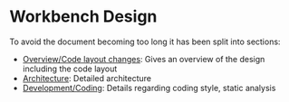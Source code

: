 Workbench Design
================

To avoid the document becoming too long it has been split into sections:

- [Overview/Code layout changes](design-layout.md): Gives an overview of the design including the code layout
- [Architecture](design-arch.md): Detailed architecture
- [Development/Coding](design-development.md): Details regarding coding style, static analysis
